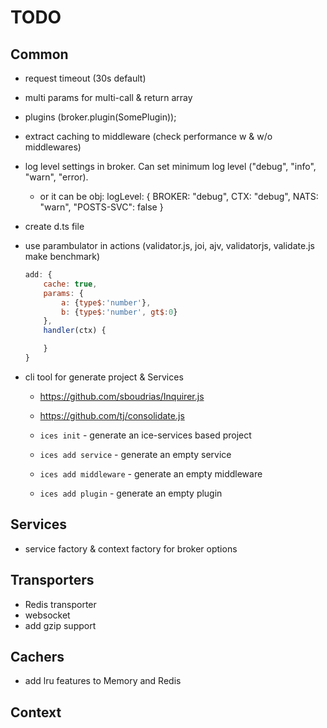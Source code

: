 # TODO

## Common
- request timeout (30s default)
- multi params for multi-call & return array
- plugins (broker.plugin(SomePlugin));
- extract caching to middleware (check performance w & w/o middlewares)
- log level settings in broker. Can set minimum log level ("debug", "info", "warn", "error). 
	- or it can be obj:
		logLevel: {
			BROKER: "debug",
			CTX: "debug",
			NATS: "warn",
			"POSTS-SVC": false
		}


- create d.ts file
- use parambulator in actions (validator.js, joi, ajv, validatorjs, validate.js make benchmark)
	```js
	add: {
		cache: true,
		params: {
			a: {type$:'number'},
			b: {type$:'number', gt$:0}
		},
		handler(ctx) {

		}
	}
	```

- cli tool for generate project & Services
	- https://github.com/sboudrias/Inquirer.js
	- https://github.com/tj/consolidate.js

	- `ices init` - generate an ice-services based project
	- `ices add service` - generate an empty service
	- `ices add middleware` - generate an empty middleware
	- `ices add plugin` - generate an empty plugin

## Services
- service factory & context factory for broker options

## Transporters
- Redis transporter
- websocket
- add gzip support

## Cachers
- add lru features to Memory and Redis

## Context

